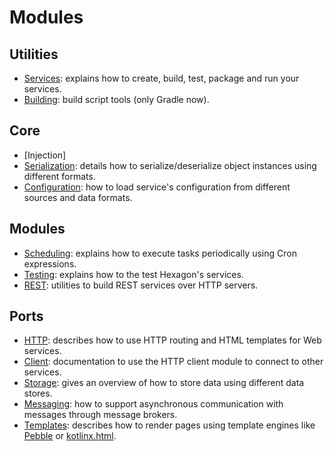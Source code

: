 
Modules
======

## Utilities
* [Services]: explains how to create, build, test, package and run your services.
* [Building]: build script tools (only Gradle now).

## Core
* [Injection]
* [Serialization]: details how to serialize/deserialize object instances using different formats.
* [Configuration]: how to load service's configuration from different sources and data formats.

## Modules
* [Scheduling]: explains how to execute tasks periodically using Cron expressions.
* [Testing]: explains how to the test Hexagon's services.
* [REST]: utilities to build REST services over HTTP servers.

## Ports
* [HTTP]: describes how to use HTTP routing and HTML templates for Web services.
* [Client]: documentation to use the HTTP client module to connect to other services.
* [Storage]: gives an overview of how to store data using different data stores.
* [Messaging]: how to support asynchronous communication with messages through message brokers.
* [Templates]: describes how to render pages using template engines like [Pebble] or [kotlinx.html].

[Building]: /gradle.html
[Services]: /create_services.html
[Configuration]: /core/configuration.html
[REST]: /modules/rest.html
[HTTP]: /ports/server.html
[Client]: /ports/client.html
[Serialization]: /core/serialization.html
[Storage]: /ports/storage.html
[Messaging]: /ports/messaging.html
[Scheduling]: /modules/scheduling.html
[Templates]: /ports/templates.html
[Testing]: /modules/testing.html

[Pebble]: http://www.mitchellbosecke.com/pebble/home
[kotlinx.html]: https://github.com/Kotlin/kotlinx.html
